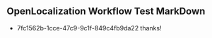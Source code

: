 ## OpenLocalization Workflow Test MarkDown
* 7fc1562b-1cce-47c9-9c1f-849c4fb9da22 thanks!

<!--HONumber=Jul16_HO3-->


